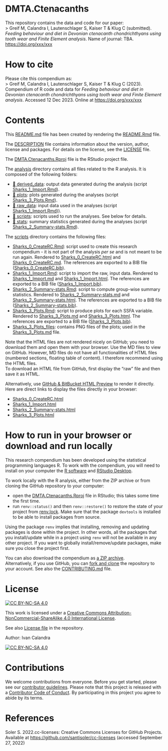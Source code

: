 
<!-- README.md is generated from README.Rmd. Please edit that file -->

# DMTA.Ctenacanths

This repository contains the data and code for our paper:  
\> Greif M, Calandra I, Lautenschlager S, Kaiser T & Klug C (submitted).
*Feeding behaviour and diet in Devonian ctenacanth chondrichthyans using
tooth wear and Finite Element analysis*. Name of journal: TBA.
<https://doi.org/xxx/xxx>

# How to cite

Please cite this compendium as:  
\> Greif M, Calandra I, Lautenschlager S, Kaiser T & Klug C (2023).
Compendium of R code and data for *Feeding behaviour and diet in
Devonian ctenacanth chondrichthyans using tooth wear and Finite Element
analysis*. Accessed 12 Dec 2023. Online at <https://doi.org/xxx/xxx>

# Contents

This [README.md](/README.md) file has been created by rendering the
[README.Rmd](/README.Rmd) file.

The [DESCRIPTION](/DESCRIPTION) file contains information about the
version, author, license and packages. For details on the license, see
the [LICENSE](/LICENSE) file.

The [DMTA.Ctenacanths.Rproj](/DMTA.Ctenacanths.Rproj) file is the
RStudio project file.

The [analysis](/analysis) directory contains all files related to the R
analysis. It is composed of the following folders:

- [:file_folder: derived_data](/analysis/derived_data): output data
  generated during the analysis (script
  [Sharks_1_Import.Rmd](/analysis/scripts/Sharks_1_Import.Rmd)).  
- [:file_folder: plots](/analysis/plots): plots generated during the
  analyses (script
  [Sharks_3_Plots.Rmd](/analysis/scripts/Sharks_3_Plots.Rmd)).  
- [:file_folder: raw_data](/analysis/raw_data): input data used in the
  analyses (script
  [Sharks_1_Import.Rmd](/analysis/scripts/Sharks_1_Import.Rmd))).  
- [:file_folder: scripts](/analysis/scripts): scripts used to run the
  analyses. See below for details.  
- [:file_folder: stats](/analysis/stats): summary statistics generated
  during the analyses (script
  [Sharks_2_Summary-stats.Rmd](/analysis/scripts/Sharks_2_Summary-stats.Rmd)).

The [scripts](/analysis/scripts) directory contains the following files:

- [Sharks_0_CreateRC.Rmd](/analysis/scripts/Sharks_0_CreateRC.Rmd):
  script used to create this research compendium - it is not part of the
  analysis *per se* and is not meant to be run again. Rendered to
  [Sharks_0_CreateRC.html](/analysis/scripts/Sharks_0_CreateRC.html) and
  [Sharks_0_CreateRC.md](/analysis/scripts/Sharks_0_CreateRC.md). The
  references are exported to a BIB file
  ([Sharks_0_CreateRC.bib](/analysis/scripts/Sharks_0_CreateRC.bib)).  
- [Sharks_1_Import.Rmd](/analysis/scripts/Sharks_1_Import.Rmd): script
  to import the raw, input data. Rendered to
  [Sharks_1_Import.md](/analysis/scripts/Sharks_1_Import.md) and
  [Sharks_1_Import.html](/analysis/scripts/Sharks_1_Import.html). The
  references are exported to a BIB file
  ([Sharks_1_Import.bib](/analysis/scripts/Sharks_1_Import.bib)).  
- [Sharks_2_Summary-stats.Rmd](/analysis/scripts/Sharks_2_Summary-stats.Rmd):
  script to compute group-wise summary statistics. Rendered to
  [Sharks_2_Summary-stats.md](/analysis/scripts/Sharks_2_Summary-stats.md)
  and
  [Sharks_2_Summary-stats.html](/analysis/scripts/Sharks_2_Summary-stats.html).
  The references are exported to a BIB file
  ([Sharks_2_Summary-stats.bib](/analysis/scripts/Sharks_2_Summary-stats.bib)).  
- [Sharks_3_Plots.Rmd](/analysis/scripts/Sharks_3_Plots.Rmd): script to
  produce plots for each SSFA variable. Rendered to
  [Sharks_3_Plots.md](/analysis/scripts/Sharks_3_Plots.md) and
  [Sharks_3_Plots.html](/analysis/scripts/Sharks_3_Plots.html). The
  references are exported to a BIB file
  ([Sharks_3_Plots.bib](/analysis/scripts/Sharks_3_Plots.bib)).  
- [Sharks_3_Plots_files](/analysis/scripts/Sharks_3_Plots_files/figure-gfm/):
  contains PNG files of the plots; used in the
  [Sharks_3_Plots.md](/analysis/scripts/Sharks_3_Plots.md) file.

Note that the HTML files are not rendered nicely on GitHub; you need to
download them and open them with your browser. Use the MD files to view
on GitHub. However, MD files do not have all functionalities of HTML
files (numbered sections, floating table of content). I therefore
recommend using the HTML files.  
To download an HTML file from GitHub, first display the “raw” file and
then save it as HTML.

Alternatively, use [GitHub & BitBucket HTML
Preview](https://htmlpreview.github.io/) to render it directly.  
Here are direct links to display the files directly in your browser:

- [Sharks_0_CreateRC.html](http://htmlpreview.github.io/?https://github.com/ivan-paleo/DMTA.Ctenacanths/blob/main/analysis/scripts/Sharks_0_CreateRC.html)
- [Sharks_1_Import.html](http://htmlpreview.github.io/?https://github.com/ivan-paleo/DMTA.Ctenacanths/blob/main/analysis/scripts/Sharks_1_Import.html)  
- [Sharks_2_Summary-stats.html](http://htmlpreview.github.io/?https://github.com/ivan-paleo/DMTA.Ctenacanths/blob/main/analysis/scripts/Sharks_2_Summary-stats.html)  
- [Sharks_3_Plots.html](http://htmlpreview.github.io/?https://github.com/ivan-paleo/DMTA.Ctenacanths/blob/main/analysis/scripts/Sharks_3_Plots.html)

# How to run in your browser or download and run locally

This research compendium has been developed using the statistical
programming languages R. To work with the compendium, you will need to
install on your computer the [R software](https://cloud.r-project.org/)
and [RStudio Desktop](https://rstudio.com/products/rstudio/download/).

To work locally with the R analysis, either from the ZIP archive or from
cloning the GitHub repository to your computer:

- open the [DMTA.Ctenacanths.Rproj](/DMTA.Ctenacanths.Rproj) file in
  RStudio; this takes some time the first time.  
- run `renv::status()` and then `renv::restore()` to restore the state
  of your project from [renv.lock](/renv.lock). Make sure that the
  package `devtools` is installed to be able to install packages from
  source.

Using the package `renv` implies that installing, removing and updating
packages is done within the project. In other words, all the packages
that you install/update while in a project using `renv` will not be
available in any other project. If you want to globally
install/remove/update packages, make sure you close the project first.

You can also download the compendium as [a ZIP
archive](https://github.com/tracer-monrepos/DMTA.Ctenacanths/archive/main.zip).  
Alternatively, if you use GitHub, you can [fork and
clone](https://happygitwithr.com/fork-and-clone.html) the repository to
your account. See also the [CONTRIBUTING.md](CONTRIBUTING.md) file.

# License

[![CC BY-NC-SA
4.0](https://img.shields.io/badge/License-CC%20BY--NC--SA%204.0-lightgrey.svg)](http://creativecommons.org/licenses/by-nc-sa/4.0/)

This work is licensed under a [Creative Commons
Attribution-NonCommercial-ShareAlike 4.0 International
License](http://creativecommons.org/licenses/by-nc-sa/4.0/).

See also [License file](LICENSE) in the repository.

Author: Ivan Calandra

[![CC BY-NC-SA
4.0](https://licensebuttons.net/l/by-nc-sa/4.0/88x31.png)](http://creativecommons.org/licenses/by-nc-sa/4.0/)

# Contributions

We welcome contributions from everyone. Before you get started, please
see our [contributor guidelines](CONTRIBUTING.md). Please note that this
project is released with a [Contributor Code of Conduct](CONDUCT.md). By
participating in this project you agree to abide by its terms.

# References

Soler S. 2022.cc-licenses: Creative Commons Licenses for GitHub
Projects. Available at <https://github.com/santisoler/cc-licenses>
(accessed September 27, 2022)
